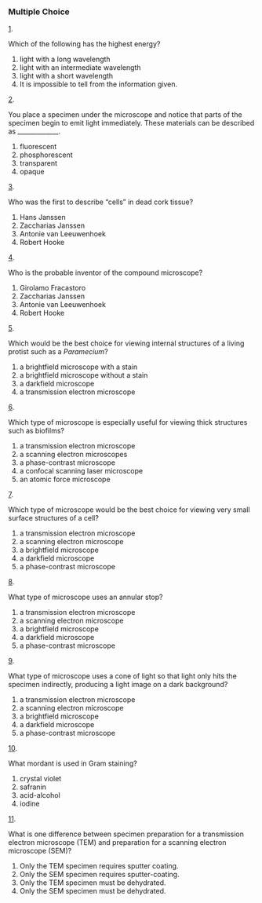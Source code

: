 ### Multiple Choice

[1](https://openstax.org/books/microbiology/pages/chapter-2#fs-id1167793420863-solution). 

Which of the following has the highest energy?

1. light with a long wavelength
2. light with an intermediate wavelength
3. light with a short wavelength
4. It is impossible to tell from the information given.

[2](https://openstax.org/books/microbiology/pages/chapter-2#fs-id1167793775970-solution). 

You place a specimen under the microscope and notice that parts of the specimen begin to emit light immediately. These materials can be described as \_\_\_\_\_\_\_\_\_\_\_\_\_.

1. fluorescent
2. phosphorescent
3. transparent
4. opaque

[3](https://openstax.org/books/microbiology/pages/chapter-2#fs-id1167793478986-solution). 

Who was the first to describe “cells” in dead cork tissue?

1. Hans Janssen
2. Zaccharias Janssen
3. Antonie van Leeuwenhoek
4. Robert Hooke

[4](https://openstax.org/books/microbiology/pages/chapter-2#fs-id1167793953497-solution). 

Who is the probable inventor of the compound microscope?

1. Girolamo Fracastoro
2. Zaccharias Janssen
3. Antonie van Leeuwenhoek
4. Robert Hooke

[5](https://openstax.org/books/microbiology/pages/chapter-2#fs-id1167793362004-solution). 

Which would be the best choice for viewing internal structures of a living protist such as a *Paramecium*?

1. a brightfield microscope with a stain
2. a brightfield microscope without a stain
3. a darkfield microscope
4. a transmission electron microscope

[6](https://openstax.org/books/microbiology/pages/chapter-2#fs-id1167793371737-solution). 

Which type of microscope is especially useful for viewing thick structures such as biofilms?

1. a transmission electron microscope
2. a scanning electron microscopes
3. a phase-contrast microscope
4. a confocal scanning laser microscope
5. an atomic force microscope

[7](https://openstax.org/books/microbiology/pages/chapter-2#fs-id1167793985254-solution). 

Which type of microscope would be the best choice for viewing very small surface structures of a cell?

1. a transmission electron microscope
2. a scanning electron microscope
3. a brightfield microscope
4. a darkfield microscope
5. a phase-contrast microscope

[8](https://openstax.org/books/microbiology/pages/chapter-2#fs-id1167793270776-solution). 

What type of microscope uses an annular stop?

1. a transmission electron microscope
2. a scanning electron microscope
3. a brightfield microscope
4. a darkfield microscope
5. a phase-contrast microscope

[9](https://openstax.org/books/microbiology/pages/chapter-2#fs-id1167794036522-solution). 

What type of microscope uses a cone of light so that light only hits the specimen indirectly, producing a light image on a dark background?

1. a transmission electron microscope
2. a scanning electron microscope
3. a brightfield microscope
4. a darkfield microscope
5. a phase-contrast microscope

[10](https://openstax.org/books/microbiology/pages/chapter-2#fs-id1167793372951-solution). 

What mordant is used in Gram staining?

1. crystal violet
2. safranin
3. acid-alcohol
4. iodine

[11](https://openstax.org/books/microbiology/pages/chapter-2#fs-id1167793964407-solution). 

What is one difference between specimen preparation for a transmission electron microscope (TEM) and preparation for a scanning electron microscope (SEM)?

1. Only the TEM specimen requires sputter coating.
2. Only the SEM specimen requires sputter-coating.
3. Only the TEM specimen must be dehydrated.
4. Only the SEM specimen must be dehydrated.
